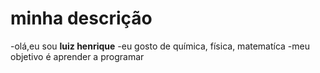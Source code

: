 # minha descrição
-olá,eu sou **luiz henrique**
-eu gosto de química, física, matematíca
-meu objetivo é aprender a programar 
